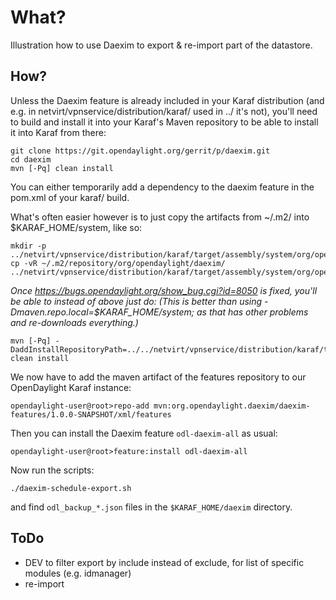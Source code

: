 What?
=====

Illustration how to use Daexim to export & re-import part of the datastore.


How?
----

Unless the Daexim feature is already included in your Karaf distribution
(and e.g. in netvirt/vpnservice/distribution/karaf/ used in ../ it's not),
you'll need to build and install it into your Karaf's Maven repository
to be able to install it into Karaf from there:

    git clone https://git.opendaylight.org/gerrit/p/daexim.git
    cd daexim
    mvn [-Pq] clean install

You can either temporarily add a dependency to the daexim feature in the pom.xml of your karaf/ build.

What's often easier however is to just copy the artifacts from ~/.m2/ into $KARAF_HOME/system, like so:

    mkdir -p ../netvirt/vpnservice/distribution/karaf/target/assembly/system/org/opendaylight/daexim/
    cp -vR ~/.m2/repository/org/opendaylight/daexim/ ../netvirt/vpnservice/distribution/karaf/target/assembly/system/org/opendaylight/

_Once https://bugs.opendaylight.org/show_bug.cgi?id=8050 is fixed, you'll be able to instead of above just do:
(This is better than using -Dmaven.repo.local=$KARAF_HOME/system; as that has other problems and re-downloads everything.)_

    mvn [-Pq] -DaddInstallRepositoryPath=../../netvirt/vpnservice/distribution/karaf/target/assembly/system clean install

We now have to add the maven artifact of the features repository to our OpenDaylight Karaf instance:

    opendaylight-user@root>repo-add mvn:org.opendaylight.daexim/daexim-features/1.0.0-SNAPSHOT/xml/features

Then you can install the Daexim feature `odl-daexim-all` as usual:

    opendaylight-user@root>feature:install odl-daexim-all

Now run the scripts:

    ./daexim-schedule-export.sh

and find `odl_backup_*.json` files in the `$KARAF_HOME/daexim` directory.


ToDo
----

* DEV to filter export by include instead of exclude, for list of specific modules (e.g. idmanager)
* re-import
